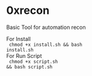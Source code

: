 # 0xrecon
Basic Tool for automation recon

For Install <br/>
<code> chmod +x install.sh && bash install.sh </code> <br/>
For Run Script <br/>
<code> chmod +x script.sh && bash script.sh </code>
